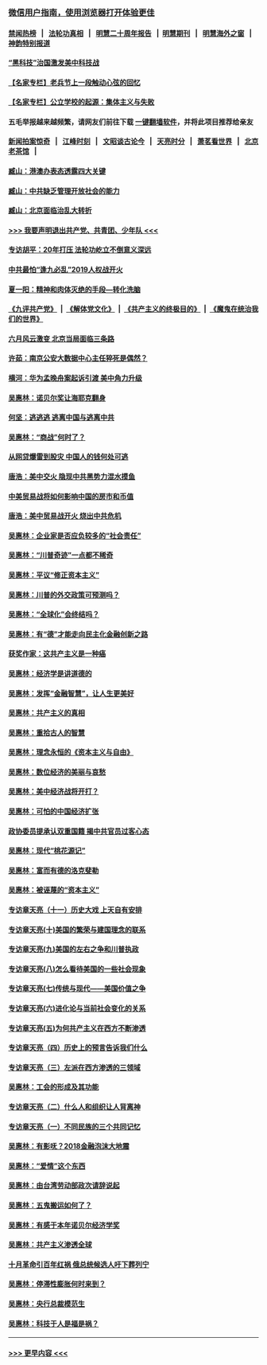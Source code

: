 ### [微信用户指南，使用浏览器打开体验更佳](https://github.com/gfw-breaker/banned-news1/blob/master/indexes/wechat-guide.md?t=0)
#### [禁闻热榜](热点新闻.md?t=0)  &nbsp;&nbsp;|&nbsp;&nbsp; [法轮功真相](https://github.com/gfw-breaker/truth/blob/master/README.md?t=0) &nbsp;&nbsp;|&nbsp;&nbsp; [明慧二十周年报告](https://github.com/gfw-breaker/mh-reports/blob/master/README.md?t=0) &nbsp;&nbsp;|&nbsp;&nbsp;[明慧期刊](https://github.com/gfw-breaker/mh-qikan) &nbsp;&nbsp;|&nbsp;&nbsp; [明慧海外之窗](https://github.com/gfw-breaker/mh-news/blob/master/README.md?t=0) &nbsp;&nbsp;|&nbsp;&nbsp; [神韵特别报道](https://github.com/gfw-breaker/mh-news/blob/master/shenyun.md?t=0)
#### [“黑科技”治国激发美中科技战](../pages/nsc423/n11638056.md?t=02050255) 
#### [【名家专栏】老兵节上一段触动心弦的回忆](../pages/nsc423/n11646016.md?t=02050255) 
#### [【名家专栏】公立学校的起源：集体主义与失败](../pages/nsc423/n11601833.md?t=02050255) 
#### 五毛举报越来越频繁，请网友们前往下载 [一键翻墙软件](https://github.com/gfw-breaker/ssr-accounts)，并将此项目推荐给亲友
#### [新闻拍案惊奇](https://github.com/gfw-breaker/banned-news1/blob/master/pages/link4.md) &nbsp;&nbsp;|&nbsp;&nbsp; [江峰时刻](https://github.com/gfw-breaker/banned-news1/blob/master/pages/link4.md) &nbsp;&nbsp;|&nbsp;&nbsp; [文昭谈古论今](https://github.com/gfw-breaker/banned-news1/blob/master/pages/link4.md) &nbsp;&nbsp;|&nbsp;&nbsp; [天亮时分](https://github.com/gfw-breaker/banned-news1/blob/master/pages/link4.md) &nbsp;&nbsp;|&nbsp;&nbsp; [萧茗看世界](https://github.com/gfw-breaker/banned-news1/blob/master/pages/link4.md) &nbsp;&nbsp;|&nbsp;&nbsp; [北京老茶馆](https://github.com/gfw-breaker/banned-news1/blob/master/pages/link4.md) &nbsp;&nbsp;|&nbsp;&nbsp; 
#### [臧山：港澳办表态透露四大关键](../pages/nsc423/n11421628.md?t=02050255) 
#### [臧山：中共缺乏管理开放社会的能力](../pages/nsc423/n11407457.md?t=02050255) 
#### [臧山：北京面临治乱大转折](../pages/nsc423/n11406895.md?t=02050255) 
#### [>>> 我要声明退出共产党、共青团、少年队 <<<](https://github.com/begood0513/goodnews/blob/master/quit/letter.md) 
#### [专访胡平：20年打压 法轮功屹立不倒意义深远](../pages/nsc423/n11398800.md?t=02050255) 
#### [中共最怕“逢九必乱”2019人权战开火](../pages/nsc423/n11385248.md?t=02050255) 
#### [夏一阳：精神和肉体灭绝的手段—转化洗脑](../pages/nsc423/n11368250.md?t=02050255) 
#### [《九评共产党》](https://github.com/begood0513/9ping.md/blob/master/README.md) &nbsp;|&nbsp; [《解体党文化》](../../../../jtdwh.md/blob/master/README.md)  &nbsp;|&nbsp; [《共产主义的终极目的》](../../../../gczydzjmd.md/blob/master/README.md) &nbsp;|&nbsp; [《魔鬼在统治我们的世界》](../../../../mgztzwmdsj.md/blob/master/README.md) 
#### [六月风云激变 北京当局面临三条路](../pages/nsc423/n11313668.md?t=02050255) 
#### [许茹：南京公安大数据中心主任猝死是偶然？](../pages/nsc423/n11064744.md?t=02050255) 
#### [横河：华为孟晚舟案起诉引渡 美中角力升级](../pages/nsc423/n11027230.md?t=02050255) 
#### [吴惠林：诺贝尔奖让海耶克翻身](../pages/nsc423/n10890049.md?t=02050255) 
#### [何坚：逃逃逃 逃离中国与逃离中共](../pages/nsc423/n10592891.md?t=02050255) 
#### [吴惠林：“商战”何时了？](../pages/nsc423/n10573558.md?t=02050255) 
#### [从网贷爆雷到股灾 中国人的钱何处可逃](../pages/nsc423/n10572800.md?t=02050255) 
#### [唐浩：美中交火 隐现中共黑势力混水摸鱼](../pages/nsc423/n10544040.md?t=02050255) 
#### [中美贸易战将如何影响中国的房市和币值](../pages/nsc423/n10543697.md?t=02050255) 
#### [唐浩：美中贸易战开火 烧出中共危机](../pages/nsc423/n10540126.md?t=02050255) 
#### [吴惠林：企业家是否应负较多的“社会责任”](../pages/nsc423/n10535022.md?t=02050255) 
#### [吴惠林：“川普奇迹”一点都不稀奇](../pages/nsc423/n10512808.md?t=02050255) 
#### [吴惠林：平议“修正资本主义”](../pages/nsc423/n10495724.md?t=02050255) 
#### [吴惠林：川普的外交政策可预测吗？](../pages/nsc423/n10462387.md?t=02050255) 
#### [吴惠林：“全球化”会终结吗？](../pages/nsc423/n10452838.md?t=02050255) 
#### [吴惠林：有“德”才能走向民主化金融创新之路](../pages/nsc423/n10432292.md?t=02050255) 
#### [获奖作家：这共产主义是一种癌](../pages/nsc423/n10431541.md?t=02050255) 
#### [吴惠林：经济学是讲道德的](../pages/nsc423/n10398014.md?t=02050255) 
#### [吴惠林：发挥“金融智慧”，让人生更美好](../pages/nsc423/n10375019.md?t=02050255) 
#### [吴惠林：共产主义的真相](../pages/nsc423/n10351394.md?t=02050255) 
#### [吴惠林：重拾古人的智慧](../pages/nsc423/n10337691.md?t=02050255) 
#### [吴惠林：理念永恒的《资本主义与自由》](../pages/nsc423/n10316274.md?t=02050255) 
#### [吴惠林：数位经济的美丽与哀愁](../pages/nsc423/n10292946.md?t=02050255) 
#### [吴惠林：美中经济战将开打？](../pages/nsc423/n10258825.md?t=02050255) 
#### [吴惠林：可怕的中国经济扩张](../pages/nsc423/n10219147.md?t=02050255) 
#### [政协委员提承认双重国籍 揭中共官员过客心态](../pages/nsc423/n10208809.md?t=02050255) 
#### [吴惠林：现代“桃花源记”](../pages/nsc423/n10185234.md?t=02050255) 
#### [吴惠林：富而有德的洛克斐勒](../pages/nsc423/n10142264.md?t=02050255) 
#### [吴惠林：被诬蔑的“资本主义”](../pages/nsc423/n10124816.md?t=02050255) 
#### [专访章天亮（十一）历史大戏 上天自有安排](../pages/nsc423/n10094905.md?t=02050255) 
#### [专访章天亮(十)美国的繁荣与建国理念的联系](../pages/nsc423/n10094899.md?t=02050255) 
#### [专访章天亮(九)美国的左右之争和川普执政](../pages/nsc423/n10094889.md?t=02050255) 
#### [专访章天亮(八)怎么看待美国的一些社会现象](../pages/nsc423/n10094857.md?t=02050255) 
#### [专访章天亮(七)传统与现代——美国价值之争](../pages/nsc423/n10093140.md?t=02050255) 
#### [专访章天亮(六)进化论与当前社会变化的关系](../pages/nsc423/n10092036.md?t=02050255) 
#### [专访章天亮(五)为何共产主义在西方不断渗透](../pages/nsc423/n10083620.md?t=02050255) 
#### [专访章天亮（四）历史上的预言告诉我们什么](../pages/nsc423/n10083606.md?t=02050255) 
#### [专访章天亮（三）左派在西方渗透的三领域](../pages/nsc423/n10081115.md?t=02050255) 
#### [吴惠林：工会的形成及其功能](../pages/nsc423/n10080633.md?t=02050255) 
#### [专访章天亮（二）什么人和组织让人背离神](../pages/nsc423/n10076637.md?t=02050255) 
#### [专访章天亮（一）不同民族的三个共同记忆](../pages/nsc423/n10074188.md?t=02050255) 
#### [吴惠林：有影呒？2018金融泡沫大地震](../pages/nsc423/n10040534.md?t=02050255) 
#### [吴惠林：“爱情”这个东西](../pages/nsc423/n10019423.md?t=02050255) 
#### [吴惠林：由台湾劳动部政次请辞说起](../pages/nsc423/n9979679.md?t=02050255) 
#### [吴惠林：五鬼搬运如何了？](../pages/nsc423/n9925338.md?t=02050255) 
#### [吴惠林：有感于本年诺贝尔经济学奖](../pages/nsc423/n9871883.md?t=02050255) 
#### [吴惠林：共产主义渗透全球](../pages/nsc423/n9812748.md?t=02050255) 
#### [十月革命引百年红祸 俄总统候选人吁下葬列宁](../pages/nsc423/n9810182.md?t=02050255) 
#### [吴惠林：停滞性膨胀何时来到？](../pages/nsc423/n9764136.md?t=02050255) 
#### [吴惠林：央行总裁模范生](../pages/nsc423/n9728134.md?t=02050255) 
#### [吴惠林：科技于人是福是祸？](../pages/nsc423/n9672982.md?t=02050255) 

----
#### [ >>> 更早内容 <<< ](../indexes/nsc423-earlier.md)
